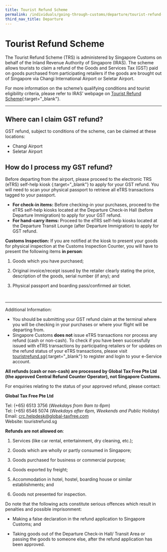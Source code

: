 ```yaml
---
title: Tourist Refund Scheme
permalink: /individuals/going-through-customs/departure/tourist-refund-scheme
third_nav_title: Departure
---
```

# Tourist Refund Scheme

The Tourist Refund Scheme (TRS) is administered by Singapore Customs on behalf of the Inland Revenue Authority of Singapore (IRAS).  The scheme allows tourists to claim a refund of the Goods and Services Tax (GST) paid on goods purchased from participating retailers if the goods are brought out of Singapore via Changi International Airport or Seletar Airport.

For more information on the scheme’s qualifying conditions and tourist eligibility criteria, please refer to IRAS’ webpage on  [Tourist Refund Scheme](https://www.iras.gov.sg/IRASHome/Schemes/GST/Tourist-Refund-Scheme/){:target="_blank"}.


***

## Where can I claim GST refund?
GST refund, subject to conditions of the scheme, can be claimed at these locations:

-   Changi Airport
-   Seletar Airport

## How do I process my GST refund?
Before departing from the airport, please proceed to the electronic TRS (eTRS) self-help kiosk  [](https://www.iras.gov.sg/IRASHome/GST/Consumers/Tourist-Refund-Scheme/){:target="_blank"} to apply for your GST refund.  You will need to scan your physical passport to retrieve all eTRS transactions tagged to your passport.

-   **For check-in items:** Before checking-in your purchases, proceed to the eTRS self-help kiosks located at the Departure Check-in Hall (before Departure Immigration) to apply for your GST refund.
-   **For hand-carry items:** Proceed to the eTRS self-help kiosks located at the Departure Transit Lounge (after Departure Immigration) to apply for GST refund.

**Customs Inspection:** If you are notified at the kiosk to present your goods for physical inspection at the Customs Inspection Counter, you will have to present the following items  **in person**:

1) Goods which you have purchased;

2) Original invoice/receipt issued by the retailer clearly stating the price, description of the goods, serial number (if any); and

3) Physical passport and boarding pass/confirmed air ticket.
<br>

***

Additional Information:

-   You should be submitting your GST refund claim at the terminal where you will be checking in your purchases or where your flight will be departing from.
-   Singapore Customs  **does not**  issue eTRS transactions nor process any refund (cash or non-cash). To check if you have been successfully issued with eTRS transactions by participating retailers or for updates on the refund status of your eTRS transactions, please visit  [touristrefund.sg](https://touristrefund.sg/){:target="_blank"} to register and login to your e-Service account.

**All refunds (cash or non-cash) are processed by Global Tax Free Pte Ltd (the approved Central Refund Counter Operator), not Singapore Customs.**



For enquiries relating to the status of your approved refund, please contact:

**Global Tax Free Pte Ltd**

Tel: (+65) 6513 3756 (*Weekdays from 9am to 6pm*)<br>Tel: (+65) 6546 5074 (*Weekdays after 6pm, Weekends and Public Holiday*) <br> Email: crc.helpdesk@global-taxfree.com <br> Website: touristrefund.sg


**Refunds are not allowed on**:

1.  Services (like car rental, entertainment, dry cleaning, etc.);
    
2.  Goods which are wholly or partly consumed in Singapore;
    
3.  Goods purchased for business or commercial purpose;
    
4.  Goods exported by freight;
    
5.  Accommodation in hotel, hostel, boarding house or similar establishments; and
    
6.  Goods not presented for inspection.
    

Do note that the following acts constitute serious offences which result in penalties and possible imprisonment:

-   Making a false declaration in the refund application to Singapore Customs; and
    
-   Taking goods out of the Departure Check-in Hall/ Transit Area or passing the goods to someone else, after the refund application has been approved.
